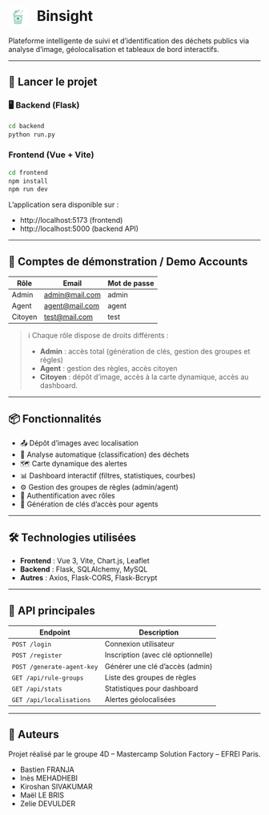 <h1>
  <img src="frontend/public/favicon.ico" alt="Logo" width="40" style="vertical-align: middle; margin-right: 10px;">
  Binsight
</h1>

Plateforme intelligente de suivi et d’identification des déchets publics via analyse d’image, géolocalisation et tableaux de bord interactifs.

---

## 🚀 Lancer le projet

### 🖥️ Backend (Flask)
```bash
cd backend
python run.py
```

### Frontend (Vue + Vite)
```bash
cd frontend
npm install
npm run dev
```

L’application sera disponible sur :
- http://localhost:5173 (frontend)
- http://localhost:5000 (backend API)

---

## 👤 Comptes de démonstration / Demo Accounts

| Rôle    | Email            | Mot de passe |
|---------|------------------|--------------|
| Admin   | admin@mail.com    | admin     |
| Agent   | agent@mail.com    | agent     |
| Citoyen | test@mail.com  | test   |

> ℹ️ Chaque rôle dispose de droits différents :
> - **Admin** : accès total (génération de clés, gestion des groupes et règles)
> - **Agent** : gestion des règles, accès citoyen
> - **Citoyen** : dépôt d’image, accès à la carte dynamique, accès au dashboard.

---

## 📦 Fonctionnalités

- 📤 Dépôt d’images avec localisation
- 🤖 Analyse automatique (classification) des déchets
- 🗺️ Carte dynamique des alertes
- 📊 Dashboard interactif (filtres, statistiques, courbes)
- ⚙️ Gestion des groupes de règles (admin/agent)
- 🔐 Authentification avec rôles
- 🔑 Génération de clés d’accès pour agents

---

## 🛠️ Technologies utilisées

- **Frontend** : Vue 3, Vite, Chart.js, Leaflet
- **Backend** : Flask, SQLAlchemy, MySQL
- **Autres** : Axios, Flask-CORS, Flask-Bcrypt

---

## 🧪 API principales

| Endpoint                   | Description                         |
|----------------------------|-------------------------------------|
| `POST /login`              | Connexion utilisateur               |
| `POST /register`           | Inscription (avec clé optionnelle) |
| `POST /generate-agent-key`| Générer une clé d’accès (admin)     |
| `GET /api/rule-groups`     | Liste des groupes de règles         |
| `GET /api/stats`           | Statistiques pour dashboard         |
| `GET /api/localisations`   | Alertes géolocalisées               |

---

## 📌 Auteurs

Projet réalisé par le groupe 4D – Mastercamp Solution Factory – EFREI Paris.  

- Bastien FRANJA
- Inès MEHADHEBI
- Kiroshan SIVAKUMAR
- Maël LE BRIS
- Zelie DEVULDER
